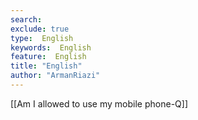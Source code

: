```yaml
---
search:
exclude: true
type:  English
keywords:  English
feature:  English
title: "English"
author: "ArmanRiazi"
---
```


[[Am I allowed to use my mobile phone-Q]]